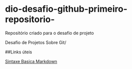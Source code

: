 # dio-desafio-github-primeiro-repositorio-
Repositório criado para  o desafio de projeto 

Desafio de Projetos Sobre Git/

##Links úteis 

[Sintaxe Basica Markdown](https://www.markdownguide.org/basic-syntax/)
